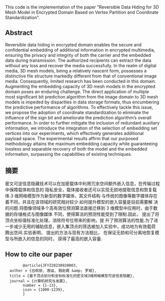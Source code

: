 This code is the implementation of the paper "Reversible Data Hiding for 3D Mesh Model in Encrypted Domain Based on Vertex
Partition and Coordinate Standardization".

## Abstract
Reversible data hiding in encrypted domain enables the secure and confidential embedding of additional
information in encrypted multimedia, ensuring the privacy and integrity of both the carrier and the embedded data during
transmission. The authorized recipients can extract the data without any loss and recover the media successfully. In the
realm of digital media, 3D mesh models, being a relatively nascent form, possesses a distinctive file structure markedly
different from that of conventional image media. Consequently, limited research has been conducted in this domain.
Augmenting the embedding capacity of 3D mesh models in the encrypted domain poses an enduring challenge. The
direct application of multiple most significant bit prediction algorithm from the image domain to 3D mesh models is
impeded by disparities in data storage formats, thus encumbering the predictive performance of algorithms. To
effectively tackle this issue, we propose the adoption of coordinate standardization to eliminate the influence of the sign
bit and ameliorate the prediction algorithm’s overall performance. In order to further mitigate the inclusion of redundant
auxiliary information, we introduce the integration of the selection of embedding set vertices into our experiments,
which effectively generates additional payload space. The experimental results affirm that our purposed methodology
attains the maximum embedding capacity while guaranteeing lossless and separable recovery of both the model and the
embedded information, surpassing the capabilities of existing techniques.
## 摘要
密文可逆信息隐藏技术可以在加密载体中利用冗余空间额外嵌入信息，在传输过程中保障载体和信息的
隐私安全，载体接收者还可以实现无损地提取信息和恢复载体.3 维网格模型作为新型的数字媒体，其文件结构
与传统的图像等数字媒体存在着不同，并且在该领域的研究相对较少.如何提升模型的嵌入容量是目前需要解
决的问题.将图像领域多个高有效位预测算法直接迁移到 3 维模型中应用时，由于数据的存储格式与图像媒体
不同，使得算法的预测性能受到了限制.因此， 提出了将顶点坐标值标准化处理，消除符号位带来的影响，提
升了预测算法的性能.为了进一步减少无用的辅助信息，嵌入集顶点的筛选被加入实验中，成功地为有效载荷
腾出空间.实验表明， 提出的方法与现有方法相比， 在保证无损和可分离地恢复模型与所嵌入的信息的同时，
获得了最高的嵌入容量.

## How to cite our paper
            @article{JFYZ20230920003,
      author = {吕皖丽, 唐运, 殷赵霞 &amp; 罗斌},
      title = {基于顶点划分和坐标标准化的密文域3维网格模型可逆信息隐藏},
      journal = {计算机研究与发展},
            number = {1-13},
            issn = {1000-1239},
            }    

